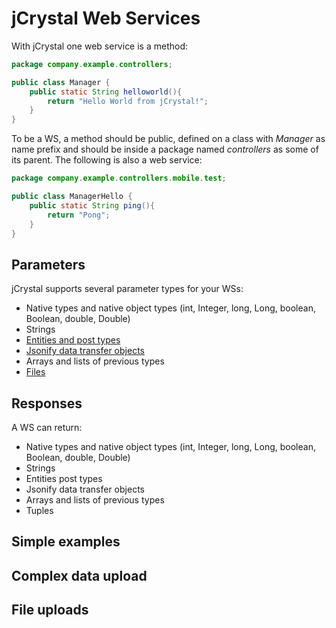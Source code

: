 # jCrystal Web Services

With jCrystal one web service is a method:

```java
package company.example.controllers;

public class Manager {
	public static String helloworld(){
		return "Hello World from jCrystal!";
	}
}
```

To be a WS, a method should be public, defined on a class with _Manager_ as name prefix and should be inside a package named _controllers_ as some of its parent. The following is also a web service:

```java
package company.example.controllers.mobile.test;

public class ManagerHello {
	public static String ping(){
		return "Pong";
	}
}
```

## Parameters

jCrystal supports several parameter types for your WSs:

- Native types and native object types (int, Integer, long, Long, boolean, Boolean, double, Double)
- Strings
- [Entities and post types](webservices_post.md)
- [Jsonify data transfer objects](webservices_post.md)
- Arrays and lists of previous types
- [Files](webservices_post.md)

## Responses

A WS can return:

- Native types and native object types (int, Integer, long, Long, boolean, Boolean, double, Double)
- Strings
- Entities post types
- Jsonify data transfer objects
- Arrays and lists of previous types
- Tuples

## Simple examples

## Complex data upload

## File uploads